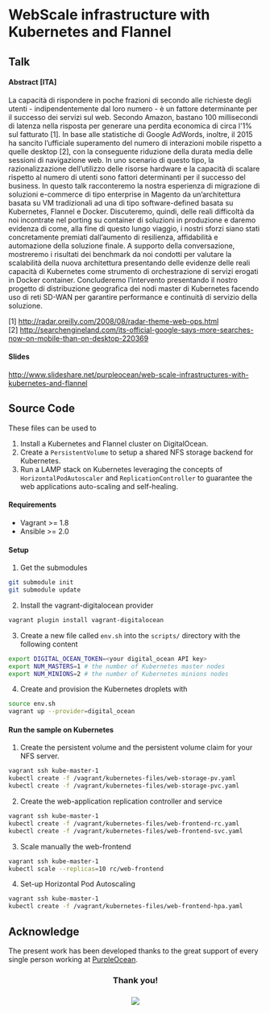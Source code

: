 
# WebScale infrastructure with Kubernetes and Flannel

## Talk

#### Abstract [ITA]

La capacità di rispondere in poche frazioni di secondo alle richieste degli utenti - indipendentemente dal loro numero - è un fattore determinante per il successo dei servizi sul web. Secondo Amazon,  bastano 100 millisecondi di latenza nella risposta per generare una perdita economica di circa l'1% sul
fatturato [1]. In base alle statistiche di Google AdWords, inoltre, il 2015 ha sancito l’ufficiale superamento del numero di interazioni mobile rispetto a quelle desktop [2], con la conseguente riduzione della durata media delle sessioni di navigazione web.
In uno scenario di questo tipo, la razionalizzazione dell’utilizzo delle risorse hardware e la capacità di scalare rispetto al numero di utenti sono fattori determinanti per il successo del business.
In questo talk racconteremo la nostra esperienza di migrazione di soluzioni e-commerce di tipo enterprise in Magento da un’architettura basata su VM tradizionali ad una di tipo software-defined basata su Kubernetes, Flannel e Docker. Discuteremo, quindi, delle reali difficoltà da noi incontrate nel porting su container di soluzioni in produzione e daremo evidenza di come, alla fine di questo lungo viaggio, i nostri sforzi siano stati concretamente premiati dall’aumento di resilienza, affidabilità e automazione della soluzione finale.
A supporto della conversazione, mostreremo i risultati dei benchmark da noi condotti per valutare la scalabilità della nuova architettura presentando delle evidenze delle reali capacità di Kubernetes come strumento di orchestrazione di servizi erogati in Docker container.
Concluderemo l’intervento presentando il nostro progetto di distribuzione geografica dei nodi master di Kubernetes facendo uso di reti SD-WAN per garantire performance e continuità di servizio della soluzione.

[1] http://radar.oreilly.com/2008/08/radar-theme-web-ops.html <br/>
[2] http://searchengineland.com/its-official-google-says-more-searches-now-on-mobile-than-on-desktop-220369

#### Slides

http://www.slideshare.net/purpleocean/web-scale-infrastructures-with-kubernetes-and-flannel

## Source Code

These files can be used to

1. Install a Kubernetes and Flannel cluster on DigitalOcean.
2. Create a `PersistentVolume` to setup a shared NFS storage backend for Kubernetes.
3. Run a LAMP stack on Kubernetes leveraging the concepts of `HorizontalPodAutoscaler` and `ReplicationController`
   to guarantee the web applications auto-scaling and self-healing.

#### Requirements

- Vagrant >= 1.8
- Ansible >= 2.0

#### Setup

1. Get the submodules

  ```bash
  git submodule init
  git submodule update
  ```

2. Install the vagrant-digitalocean provider

  ```bash
  vagrant plugin install vagrant-digitalocean
  ```

3. Create a new file called `env.sh` into the `scripts/` directory with the
following content

  ```bash
  export DIGITAL_OCEAN_TOKEN=<your digital_ocean API key>
  export NUM_MASTERS=1 # the number of Kubernetes master nodes
  export NUM_MINIONS=2 # the number of Kubernetes minions nodes
  ```

4. Create and provision the Kubernetes droplets with

  ```bash
  source env.sh
  vagrant up --provider=digital_ocean
  ```

#### Run the sample on Kubernetes

1. Create the persistent volume and the persistent volume claim for your NFS server.

  ```bash
  vagrant ssh kube-master-1
  kubectl create -f /vagrant/kubernetes-files/web-storage-pv.yaml
  kubectl create -f /vagrant/kubernetes-files/web-storage-pvc.yaml
  ```

2. Create the web-application replication controller and service

  ```bash
  vagrant ssh kube-master-1
  kubectl create -f /vagrant/kubernetes-files/web-frontend-rc.yaml
  kubectl create -f /vagrant/kubernetes-files/web-frontend-svc.yaml
  ```

3. Scale manually the web-frontend

  ```bash
  vagrant ssh kube-master-1
  kubectl scale --replicas=10 rc/web-frontend
  ```

4. Set-up Horizontal Pod Autoscaling

  ```bash
  vagrant ssh kube-master-1
  kubectl create -f /vagrant/kubernetes-files/web-frontend-hpa.yaml
  ```

## Acknowledge

The present work has been developed thanks to the great support of every single
person working at [PurpleOcean](www.purpleocean.it). <br/>
<center>
  <h3>Thank you!<h3>
  <img src="http://www.purpleocean.it/wp-content/uploads/2016/04/purpleocean-logo.png" />
</center>
